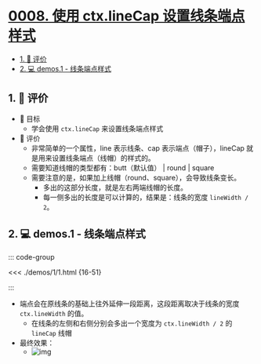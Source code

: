 # [0008. 使用 ctx.lineCap 设置线条端点样式](https://github.com/Tdahuyou/TNotes.canvas/tree/main/notes/0008.%20%E4%BD%BF%E7%94%A8%20ctx.lineCap%20%E8%AE%BE%E7%BD%AE%E7%BA%BF%E6%9D%A1%E7%AB%AF%E7%82%B9%E6%A0%B7%E5%BC%8F)

<!-- region:toc -->

- [1. 🫧 评价](#1--评价)
- [2. 💻 demos.1 - 线条端点样式](#2--demos1---线条端点样式)

<!-- endregion:toc -->

## 1. 🫧 评价

- 🎯 目标
  - 学会使用 `ctx.lineCap` 来设置线条端点样式
- 🫧 评价
  - 非常简单的一个属性，line 表示线条、cap 表示端点（帽子），lineCap 就是用来设置线条端点（线帽）的样式的。
  - 需要知道线帽的类型都有：butt（默认值） | round | square
  - 需要注意的是，如果加上线帽（round、square），会导致线条变长。
    - 多出的这部分长度，就是左右两端线帽的长度。
    - 每一侧多出的长度是可以计算的，结果是：线条的宽度 `lineWidth / 2`。

## 2. 💻 demos.1 - 线条端点样式

::: code-group

<<< ./demos/1/1.html {16-51}

:::

- 端点会在原线条的基础上往外延伸一段距离，这段距离取决于线条的宽度 `ctx.lineWidth` 的值。
  - 在线条的左侧和右侧分别会多出一个宽度为 `ctx.lineWidth / 2` 的 `lineCap` 线帽
- 最终效果：
  - ![img](https://cdn.jsdelivr.net/gh/Tdahuyou/imgs@main/2024-10-03-23-06-25.png)

